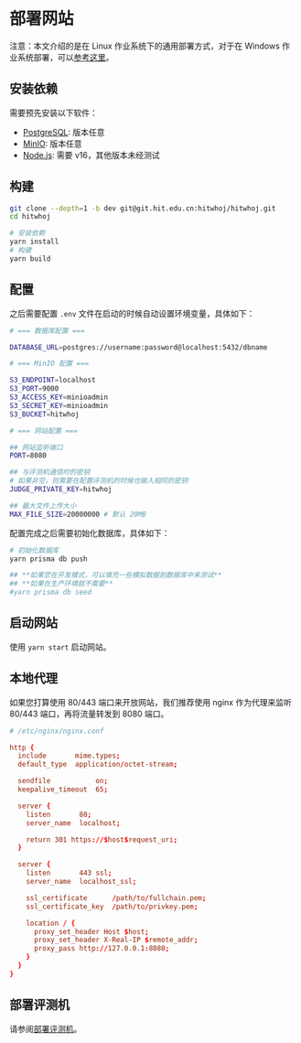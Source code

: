 # 部署网站

注意：本文介绍的是在 Linux 作业系统下的通用部署方式，对于在 Windows 作业系统部署，可以[参考这里](/docs/deploy-windows.md)。

## 安装依赖

需要预先安装以下软件：

- [PostgreSQL][postgres]: 版本任意
- [MinIO][minio]: 版本任意
- [Node.js][nodejs]: 需要 v16，其他版本未经测试

## 构建

```bash
git clone --depth=1 -b dev git@git.hit.edu.cn:hitwhoj/hitwhoj.git
cd hitwhoj

# 安装依赖
yarn install
# 构建
yarn build
```

## 配置

之后需要配置 `.env` 文件在启动的时候自动设置环境变量，具体如下：

```bash
# === 数据库配置 ===

DATABASE_URL=postgres://username:password@localhost:5432/dbname

# === MinIO 配置 ===

S3_ENDPOINT=localhost
S3_PORT=9000
S3_ACCESS_KEY=minioadmin
S3_SECRET_KEY=minioadmin
S3_BUCKET=hitwhoj

# === 网站配置 ===

## 网站监听端口
PORT=8080

## 与评测机通信时的密钥
# 如果非空，则需要在配置评测机的时候也输入相同的密钥
JUDGE_PRIVATE_KEY=hitwhoj

## 最大文件上传大小
MAX_FILE_SIZE=20000000 # 默认 20MB
```

配置完成之后需要初始化数据库，具体如下：

```bash
# 初始化数据库
yarn prisma db push

## **如果您在开发模式，可以填充一些模拟数据到数据库中来测试**
## **如果在生产环境就不需要**
#yarn prisma db seed
```

## 启动网站

使用 `yarn start` 启动网站。

## 本地代理

如果您打算使用 80/443 端口来开放网站，我们推荐使用 nginx 作为代理来监听 80/443 端口，再将流量转发到 8080 端口。

```conf
# /etc/nginx/nginx.conf

http {
  include       mime.types;
  default_type  application/octet-stream;

  sendfile           on;
  keepalive_timeout  65;

  server {
    listen       80;
    server_name  localhost;

    return 301 https://$host$request_uri;
  }

  server {
    listen       443 ssl;
    server_name  localhost_ssl;

    ssl_certificate      /path/to/fullchain.pem;
    ssl_certificate_key  /path/to/privkey.pem;

    location / {
      proxy_set_header Host $host;
      proxy_set_header X-Real-IP $remote_addr;
      proxy_pass http://127.0.0.1:8080;
    }
  }
}
```

## 部署评测机

请参阅[部署评测机](/docs/deploy-judge.md)。

[postgres]: https://www.postgresql.org/
[minio]: https://min.io/
[nodejs]: https://nodejs.org/en/
